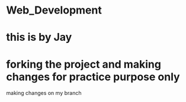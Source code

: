 
# Web_Development
# this is by Jay
# forking the project and making changes for practice purpose only

making changes on my branch 

